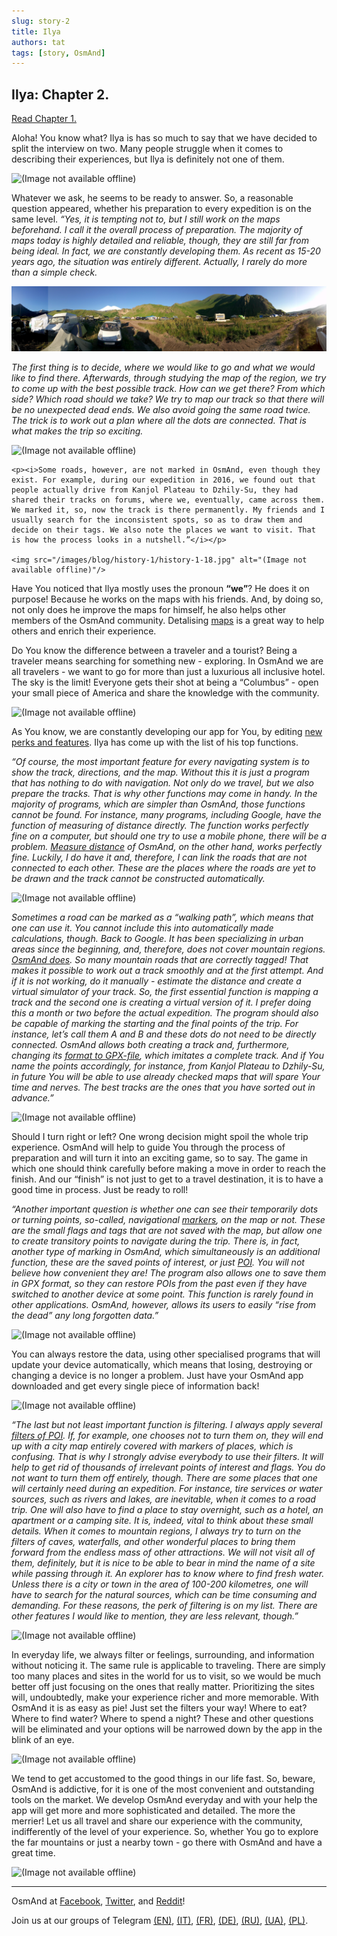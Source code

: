 ```yaml
---
slug: story-2
title: Ilya
authors: tat
tags: [story, OsmAnd]
---
```



## Ilya: Chapter 2.

<a href="https://osmand.net/blog/history-1">Read Chapter 1.</a>

Aloha! You know what? Ilya is has so much to say that we have decided to split the interview on two. Many people struggle when it comes to describing their experiences, but Ilya is definitely not one of them.

<img src="/images/blog/history-1/history-1-20.jpg" alt="(Image not available offline)"/>

Whatever we ask, he seems to be ready to answer. So, a reasonable question appeared, whether his preparation to every expedition is on the same level. _“Yes, it is tempting not to, but I still work on the maps beforehand. I call it the overall process of preparation. The majority of maps today is highly detailed and reliable, though, they are still far from being ideal. In fact, we are constantly developing them. As recent as 15-20 years ago, the situation was entirely different. Actually, I rarely do more than a simple check._

![Story 2](./history-1-6.jpg)


 <i>The first thing is to decide, where we would like to go and what we would like to find there. Afterwards, through studying the map of the region, we try to come up with the best possible track. How can we get there? From which side? Which road should we take? We try to map our track so that there will be no unexpected dead ends. We also avoid going the same road twice. The trick is to work out a plan where all the dots are connected. That is what makes the trip so exciting.</i>

  <img src="/images/blog/history-1/history-1-10.JPG" alt="(Image not available offline)"/>

  	<p><i>Some roads, however, are not marked in OsmAnd, even though they exist. For example, during our expedition in 2016, we found out that people actually drive from Kanjol Plateau to Dzhily-Su, they had shared their tracks on forums, where we, eventually, came across them. We marked it, so, now the track is there permanently. My friends and I usually search for the inconsistent spots, so as to draw them and decide on their tags. We also note the places we want to visit. That is how the process looks in a nutshell.”</i></p>

  	<img src="/images/blog/history-1/history-1-18.jpg" alt="(Image not available offline)"/>

<p>Have You noticed that Ilya mostly uses the pronoun <b>“we”</b>? He does it on purpose! Because he works on the maps with his friends. And, by doing so, not only does he improve the maps for himself, he also helps other members of the OsmAnd community. Detalising <a href="https://www.openstreetmap.org">maps</a> is a great way to help others and enrich their experience.</p> 
 <p>Do You know the difference between a traveler and a tourist? Being a traveler means searching for something new - exploring. In OsmAnd we are all travelers - we want to go for more than just a luxurious all inclusive hotel. The sky is the limit! Everyone gets their shot at being a “Columbus” - open your small piece of America and share the knowledge with the community.</p> 

<img src="/images/blog/history-1/history-1-7.jpg" alt="(Image not available offline)"/>

<p>As You know, we are constantly developing our app for You, by editing <a href="https://osmand.net/features">new perks and features</a>. Ilya has come up with the list of his top functions.</p>

<p><i> “Of course, the most important feature for every navigating system is to show the track, directions, and the map. Without this it is just a program that has nothing to do with navigation. Not only do we travel, but we also prepare the tracks. That is why other functions may come in handy. In the majority of programs, which are simpler than OsmAnd,  those functions cannot be found. For instance, many programs, including Google, have the function of measuring of distance directly. The function works perfectly fine on a computer, but should one try to use a mobile phone, there will be a problem. <a href="https://osmand.net/features/measure-distance">Measure distance</a> of OsmAnd, on the other hand, works perfectly fine. Luckily, I do have it and, therefore, I can link the roads that are not connected to each other. These are the places where the roads are yet to be drawn and the track cannot be constructed automatically.</i></p> 

<img src="/images/blog/history-1/history-1-19.jpg" alt="(Image not available offline)"/>

<p><i>Sometimes a road can be marked as a “walking path”, which means that one can use it. You cannot include this into automatically made calculations, though. Back to Google. It has been specializing in urban areas since the beginning, and, therefore, does not cover mountain regions. <a href="https://osmand.net/features/trip-planning">OsmAnd does</a>. So many mountain roads that are correctly tagged! That makes it possible to work out a track smoothly and at the first attempt. And if it is not working, do it manually - estimate the distance and create a virtual simulator of your track. So, the first essential function is mapping a track and the second one is creating a virtual version of it. I prefer doing this a month or two before the actual expedition. The program should also be capable of marking the starting and the final points of the trip. For instance, let’s call them A and B and these dots do not need to be directly connected. OsmAnd allows both creating a track and, furthermore, changing its <a href="https://osmand.net/features/navigation#Save_navigation_route_GPX_file">format to GPX-file</a>, which imitates a complete track. And if You name the points accordingly, for instance, from Kanjol Plateau to Dzhily-Su, in future You will be able to use already checked maps that will spare Your time and nerves. The best tracks are the ones that you have sorted out in advance.”</i></p>

<img src="/images/blog/history-1/history-1-16.jpg" alt="(Image not available offline)"/>

<p>Should I turn right or left? One wrong decision might spoil the whole trip experience. OsmAnd will help to guide You through the process of preparation and will turn it into an exciting game, so to say. The game in which one should think carefully before making a move in order to reach the finish. And our “finish” is not just to get to a travel destination, it is to have a good time in process. Just be ready to roll!</p> 


<p><i>“Another important question is whether one can see their temporarily dots or turning points, so-called, navigational <a href="https://osmand.net/blog/osmand-2-8-released">markers</a>, on the map or not. These are the small flags and tags that are not saved with the map, but allow one to create transitory points to navigate during the trip. There is, in fact, another type of marking in OsmAnd, which simultaneously is an additional function, these are the saved points of interest, or just <a href="https://osmand.net/ru/features/osm-editing-plugin#How_to_use_it">POI</a>. You will not believe how convenient they are! The program also allows one to save them in GPX format, so they can restore POIs from the past even if they have switched to another device at some point. This function is rarely found in other applications. OsmAnd, however, allows its users to easily “rise from the dead” any long forgotten data.”</i></p>

<img src="/images/blog/history-1/history-1-8.jpg" alt="(Image not available offline)"/>

<p>You can always restore the data, using other specialised programs that will update your device automatically, which means that losing, destroying or changing a device is no longer a problem. Just have your OsmAnd app downloaded and get every single piece of information back!</p>

<img src="/images/blog/history-1/history-1-11.JPG" alt="(Image not available offline)"/>

<p><i>“The last but not least important function is filtering. I always apply several <a href="https://osmand.net/features/find-something-on-map#Find_Points_of_Interest"> filters of POI</a>. If, for example, one chooses not to turn them on, they will end up with a city map entirely covered with markers of places, which is confusing. That is why I strongly advise everybody to use their filters. It will help to get rid of thousands of irrelevant points of interest and flags. You do not want to turn them off entirely, though. There are some places that one will certainly need during an expedition. For instance, tire services or water sources, such as rivers and lakes, are inevitable, when it comes to a road trip. One will also have to find a place to stay overnight, such as a hotel, an apartment or a camping site. It is, indeed, vital to think about these small details. When it comes to mountain regions, I always try to turn on the filters of caves, waterfalls, and other wonderful places to bring them forward from the endless mass of other attractions. We will not visit all of them, definitely, but it is nice to be able to bear in mind the name of a site while passing through it. An explorer has to know where to find fresh water. Unless there is a city or town in the area of 100-200 kilometres, one will have to search for the natural sources, which can be time consuming and demanding. For these reasons, the perk of filtering is on my list. There are other features I would like to mention, they are less relevant, though.”</i></p>

<img src="/images/blog/history-1/history-1-12.JPG" alt="(Image not available offline)"/>

 <p>In everyday life, we always filter or feelings, surrounding, and information without noticing it. The same rule is applicable to traveling. There are simply too many places and sites in the world for us to visit, so we would be much better off just focusing on the ones that really matter. Prioritizing the sites will, undoubtedly, make your experience richer and more memorable. With OsmAnd it is as easy as pie! Just set the filters your way! Where to eat? Where to find water? Where to spend a night? These and other questions will be eliminated and your options will be narrowed down by the app in the blink of an eye.</p>

<img src="/images/blog/history-1/history-1-9.jpg" alt="(Image not available offline)"/>

<p>We tend to get accustomed to the good things in our life fast. So, beware, OsmAnd is addictive, for it is one of the most convenient and outstanding tools on the market. We develop OsmAnd everyday and with your help the app will get more and more sophisticated and detailed. The more the merrier! Let us all travel and share our experience with the community, indifferently of the level of your experience. So, whether You go to explore the far mountains or just a nearby town - go there with OsmAnd and have a great time.</p>

<img src="/images/blog/history-1/history-1-13.JPG" alt="(Image not available offline)"/>


_________________________________________________


<p>OsmAnd at <a href="https://www.facebook.com/osmandapp/">Facebook</a>, <a href="https://www.twitter.com/osmandapp/">Twitter</a>, and <a href="https://www.reddit.com/r/OsmAnd/">Reddit</a>!</p>
 <p>Join us at our groups of Telegram <a href="https://t.me/OsmAndMaps">(EN)</a>, <a href="https://t.me/itosmand">(IT)</a>,  <a href="https://t.me/frosmand">(FR)</a>, <a href="https://t.me/deosmand">(DE)</a>, <a href="https://t.me/ruosmand">(RU)</a>, <a href="https://t.me/uaosmand">(UA)</a>, <a href="https://t.me/osmand_pl">(PL)</a>.</p>